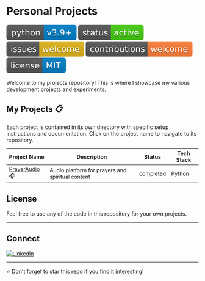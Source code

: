 # Personal Projects

![Python](.github/badges/python.svg)
![Status](.github/badges/status.svg)
![GitHub Issues](.github/badges/issues.svg)
![Contributions](.github/badges/contributions.svg)
![License](.github/badges/license.svg)

Welcome to my projects repository! This is where I showcase my various development projects and experiments.

## My Projects 📋

Each project is contained in its own directory with specific setup instructions and documentation. Click on the project name to navigate to its repository.

| Project Name | Description | Status | Tech Stack |
|-------------|-------------|---------|------------|
| [PrayerAudio](https://github.com/itsnavee/prayeraudio) 🎧 | Audio platform for prayers and spiritual content | completed | Python |

## License

Feel free to use any of the code in this repository for your own projects.

---

## Connect

[![LinkedIn](https://img.shields.io/badge/LinkedIn-0077B5?style=for-the-badge&logo=linkedin&logoColor=white)](https://www.linkedin.com/in/naveedah)

---
⭐ Don't forget to star this repo if you find it interesting!
